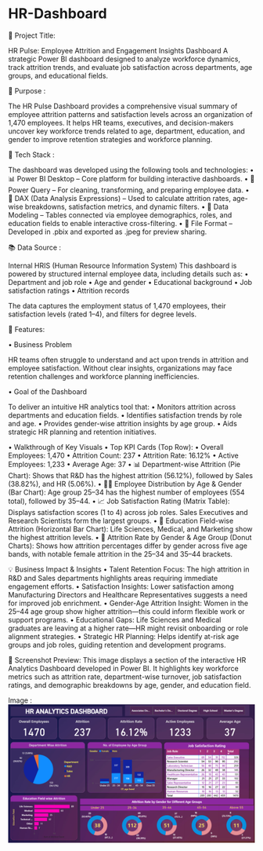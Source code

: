 # HR-Dashboard

📌 Project Title:

HR Pulse: Employee Attrition and Engagement Insights Dashboard
A strategic Power BI dashboard designed to analyze workforce dynamics, track attrition trends, and evaluate job satisfaction across departments, age groups, and educational fields.

📄 Purpose :

The HR Pulse Dashboard provides a comprehensive visual summary of employee attrition patterns and satisfaction levels across an organization of 1,470 employees. It helps HR teams, executives, and decision-makers uncover key workforce trends related to age, department, education, and gender to improve retention strategies and workforce planning.

🧰 Tech Stack :

The dashboard was developed using the following tools and technologies:
	•	📊 Power BI Desktop – Core platform for building interactive dashboards.
	•	🧹 Power Query – For cleaning, transforming, and preparing employee data.
	•	🧠 DAX (Data Analysis Expressions) – Used to calculate attrition rates, age-wise breakdowns, satisfaction metrics, and dynamic filters.
	•	🔗 Data Modeling – Tables connected via employee demographics, roles, and education fields to enable interactive cross-filtering.
	•	📁 File Format – Developed in .pbix and exported as .jpeg for preview sharing.

📚 Data Source :

Internal HRIS (Human Resource Information System)
This dashboard is powered by structured internal employee data, including details such as:
	•	Department and job role
	•	Age and gender
	•	Educational background
	•	Job satisfaction ratings
	•	Attrition records

The data captures the employment status of 1,470 employees, their satisfaction levels (rated 1–4), and filters for degree levels.

🌟 Features:

• Business Problem

HR teams often struggle to understand and act upon trends in attrition and employee satisfaction. Without clear insights, organizations may face retention challenges and workforce planning inefficiencies.

• Goal of the Dashboard

To deliver an intuitive HR analytics tool that:
	•	Monitors attrition across departments and education fields.
	•	Identifies satisfaction trends by role and age.
	•	Provides gender-wise attrition insights by age group.
	•	Aids strategic HR planning and retention initiatives.

• Walkthrough of Key Visuals
	•	Top KPI Cards (Top Row):
	•	Overall Employees: 1,470
	•	Attrition Count: 237
	•	Attrition Rate: 16.12%
	•	Active Employees: 1,233
	•	Average Age: 37
	•	📊 Department-wise Attrition (Pie Chart):
Shows that R&D has the highest attrition (56.12%), followed by Sales (38.82%), and HR (5.06%).
	•	👩‍💼 Employee Distribution by Age & Gender (Bar Chart):
Age group 25–34 has the highest number of employees (554 total), followed by 35–44.
	•	📈 Job Satisfaction Rating (Matrix Table):
Displays satisfaction scores (1 to 4) across job roles. Sales Executives and Research Scientists form the largest groups.
	•	📘 Education Field-wise Attrition (Horizontal Bar Chart):
Life Sciences, Medical, and Marketing show the highest attrition levels.
	•	🚻 Attrition Rate by Gender & Age Group (Donut Charts):
Shows how attrition percentages differ by gender across five age bands, with notable female attrition in the 25–34 and 35–44 brackets.

💡 Business Impact & Insights
	•	Talent Retention Focus: The high attrition in R&D and Sales departments highlights areas requiring immediate engagement efforts.
	•	Satisfaction Insights: Lower satisfaction among Manufacturing Directors and Healthcare Representatives suggests a need for improved job enrichment.
	•	Gender-Age Attrition Insight: Women in the 25–44 age group show higher attrition—this could inform flexible work or support programs.
	•	Educational Gaps: Life Sciences and Medical graduates are leaving at a higher rate—HR might revisit onboarding or role alignment strategies.
	•	Strategic HR Planning: Helps identify at-risk age groups and job roles, guiding retention and development programs.

 📌 Screenshot Preview:
This image displays a section of the interactive HR Analytics Dashboard developed in Power BI. It highlights key workforce metrics such as attrition rate, department-wise turnover, job satisfaction ratings, and demographic breakdowns by age, gender, and education field.

Image : ![HR Dashboard](https://raw.githubusercontent.com/SyedAdnan95/HR-Dashboard/main/HR%20Dashboard.png)
